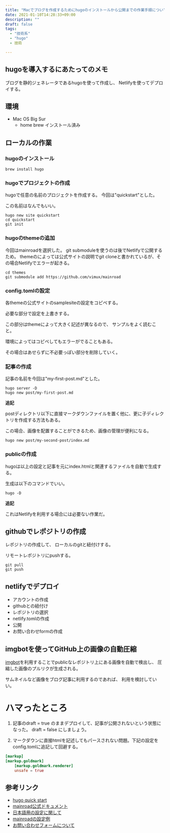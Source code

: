 ```yaml
---
title: "Macでブログを作成するためにhugoのインストールから公開までの作業手順について"
date: 2021-01-10T14:28:33+09:00
description: ""
draft: false
tags:
  - "技術系"
  - "hugo"
  - 技術

---
```

## hugoを導入するにあたってのメモ

ブログを静的ジェネレータであるhugoを使って作成し、
Netlifyを使ってデプロイする。

## 環境
- Mac OS Big Sur
  - home brew インストール済み

## ローカルの作業
### hugoのインストール

    brew install hugo

### hugoでプロジェクトの作成
hugoで任意の名前のプロジェクトを作成する。
今回は"quickstart"とした。

この名前はなんでもいい。

    hugo new site quickstart
    cd quickstart
    git init
###  hugoのthemeの追加
今回はmainroadを選択した。
git submoduleを使うのは後でNetlifyで公開するため。
themeのによっては公式サイトの説明でgit cloneと書かれているが、その場合Netlifyでエラーが起きる。

    cd themes
    git submodule add https://github.com/vimux/mainroad

### config.tomlの設定
各themeの公式サイトのsamplesiteの設定をコピペする。

必要な部分で設定を上書きする。

この部分はthemeによって大きく記述が異なるので、
サンプルをよく読むこと。

環境によってはコピペしてもエラーがでることもある。

その場合はあせらずに不必要っぽい部分を削除していく。

### 記事の作成
記事の名前を今回は"my-first-post.md"とした。

    hugo server -D
    hugo new post/my-first-post.md

**追記**

postディレクトリ以下に直接マークダウンファイルを置く他に、更に子ディレクトリを作成する方法もある。

この場合、画像を配置することができるため、画像の管理が便利になる。

    hugo new post/my-second-post/index.md

### publicの作成
hugoは以上の設定と記事を元にindex.htmlと関連するファイルを自動で生成する。

生成は以下のコマンドでいい。

    hugo -D

**追記**

これはNetlifyを利用する場合には必要ない作業だ。

## githubでレポジトリの作成
レポジトリの作成して、
ローカルのgitと紐付けする。

リモートレポジトリにpushする。

    git pull
    git push

## netlifyでデプロイ
- アカウントの作成
- githubとの紐付け
- レポジトリの選択
- netlify.tomlの作成
- 公開
- お問い合わせformの作成

## imgbotを使ってGitHub上の画像の自動圧縮
[imgbot](https://github.com/marketplace/imgbot)を利用することでpublicなレポジトリ上にある画像を自動で検出し、
圧縮した画像のプルリクが生成される。

サムネイルなど画像をブログ記事に利用するのであれば、
利用を検討していい。

# ハマったところ
1. 記事のdraft = true のままデプロイして、記事が公開されないという状態になった。
draft = false にしましょう。

2. マークダウンに直接htmlを記述してもパースされない問題。下記の設定をconfig.tomlに追記して回避する。
```toml
[markup]
[markup.goldmark]
    [markup.goldmark.renderer]
    unsafe = true
```


## 参考リンク
- [hugo quick start](https://gohugo.io/getting-started/quick-start/#step-2-create-a-new-site)
- [mainroad公式ドキュメント](https://themes.gohugo.io/mainroad/#configtoml-example)
- [日本語用の設定に関して](https://terashim.com/posts/create-hugo-blog-and-customize-mainroad-theme/)
- [mainroadの設定例](https://terashim.com/posts/create-hugo-blog-and-customize-mainroad-theme/)
- [お問い合わせフォームについて](https://manabisystem.com/how-to-add-contact-form-on-netlify/#toc2)
